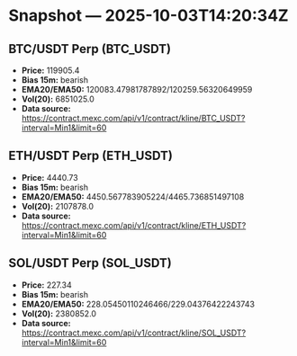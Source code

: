 # Snapshot — 2025-10-03T14:20:34Z

## BTC/USDT Perp (BTC_USDT)
- **Price:** 119905.4
- **Bias 15m:** bearish
- **EMA20/EMA50:** 120083.47981787892/120259.56320649959
- **Vol(20):** 6851025.0
- **Data source:** https://contract.mexc.com/api/v1/contract/kline/BTC_USDT?interval=Min1&limit=60

## ETH/USDT Perp (ETH_USDT)
- **Price:** 4440.73
- **Bias 15m:** bearish
- **EMA20/EMA50:** 4450.567783905224/4465.736851497108
- **Vol(20):** 2107878.0
- **Data source:** https://contract.mexc.com/api/v1/contract/kline/ETH_USDT?interval=Min1&limit=60

## SOL/USDT Perp (SOL_USDT)
- **Price:** 227.34
- **Bias 15m:** bearish
- **EMA20/EMA50:** 228.05450110246466/229.04376422243743
- **Vol(20):** 2380852.0
- **Data source:** https://contract.mexc.com/api/v1/contract/kline/SOL_USDT?interval=Min1&limit=60
